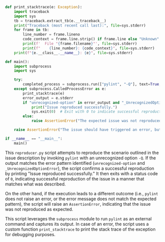 ```python
def print_stacktrace(e: Exception):
    import traceback
    import sys
    tb = traceback.extract_tb(e.__traceback__)
    print("Traceback (most recent call last):", file=sys.stderr)
    for frame in tb:
        line_number = frame.lineno
        code_context = frame.line.strip() if frame.line else "Unknown"
        print(f'  File "{frame.filename}"', file=sys.stderr)
        print(f"    {line_number}: {code_context}", file=sys.stderr)
    print(f"{e.__class__.__name__}: {e}", file=sys.stderr)

def main():
    import subprocess
    import sys

    try:
        completed_process = subprocess.run(["pylint", "-Q"], text=True, capture_output=True, check=True)
    except subprocess.CalledProcessError as e:
        print_stacktrace(e)
        error_output = e.stderr
        if "unrecognized-option" in error_output and "_UnrecognizedOptionError" in error_output:
            print("Issue reproduced successfully.")
            sys.exit(0)  # Exit with 0 to indicate successful reproduction
        else:
            raise AssertionError("The expected issue was not reproduced correctly.") from e

    raise AssertionError("The issue should have triggered an error, but it did not.")

if __name__ == "__main__":
    main()
```

This `reproducer.py` script attempts to reproduce the scenario outlined in the issue description by invoking `pylint` with an unrecognized option `-Q`. If the output matches the error pattern identified (`unrecognized-option` and `_UnrecognizedOptionError`), the script confirms a successful reproduction by printing "Issue reproduced successfully." It then exits with a status code of `0`, indicating successful reproduction of the issue in a manner that matches what was described.

On the other hand, if the execution leads to a different outcome (i.e., `pylint` does not raise an error, or the error message does not match the expected pattern), the script will raise an `AssertionError`, indicating that the issue was not reproduced as expected. 

This script leverages the `subprocess` module to run `pylint` as an external command and captures its output. In case of an error, the script uses a custom function `print_stacktrace` to print the stack trace of the exception for debugging purposes.